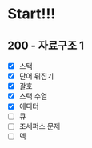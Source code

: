 # Start!!!
## 200 - 자료구조 1
- [x] 스택
- [x] 단어 뒤집기
- [x] 괄호
- [x] 스택 수열
- [x] 에디터
- [ ] 큐
- [ ] 조세퍼스 문제
- [ ] 덱
